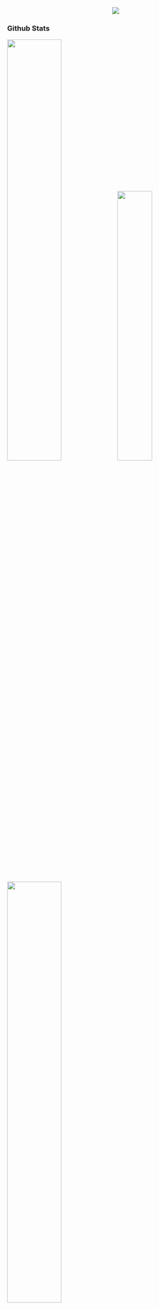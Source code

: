 <div align="center">
<a> <img src="https://capsule-render.vercel.app/api?type=Soft&color=timeAuto&height=300&section=header&text=KIM%20DOSEONG&fontSize=90" </a>
</div>

<h3 align="left"> Github Stats </h3>

<a> <img src="https://github-readme-stats.vercel.app/api?username=kimdoseong&slayout=copact&theme=radical" width="50%"/> </a>
<a href="https://solved.ac/spl87"> <img src="http://mazassumnida.wtf/api/v2/generate_badge?boj=spl87" width="40%"/> </a>
<a href="https://wakatime.com/@tdm1223"> <img src="https://github-readme-stats.vercel.app/api/wakatime?username=tdm1223&layout=compact" width="50%"/> </a>
<a> <img src="https://github-readme-stats.vercel.app/api/top-langs/?username=kimdoseong&layout=compact&theme=tokyonight&exclude_repo=kimdoseong.github.io" width="50%"/> </a>


<h3 align="center">🛠 Tech Stack 🛠</h3>

 <p align="center">
  <img src="https://img.shields.io/badge/c-00599C.svg?style=for-the-badge&logo=c&logoColor=white"/></a>&nbsp
  <img src="https://img.shields.io/badge/c++-00599C.svg?style=for-the-badge&logo=c%2B%2B&logoColor=white"/></a>&nbsp
  <img src="https://img.shields.io/badge/c%23-239120.svg?style=for-the-badge&logo=c-sharp&logoColor=white"/></a>&nbsp
  <img src="https://img.shields.io/badge/CMake-064F8C.svg?style=for-the-badge&logo=CMake&logoColor=white"/></a>&nbsp
  <img src="https://img.shields.io/badge/Linux-FCC624.svg?style=for-the-badge&logo=Linux&logoColor=white"/></a>&nbsp
  <br>
  <img src="https://img.shields.io/badge/Kubernetes-326CE5.svg?style=for-the-badge&logo=Kubernetes&logoColor=white"/></a>&nbsp
  <img src="https://img.shields.io/badge/Docker-2496ED.svg?style=for-the-badge&logo=Docker&logoColor=white"/></a>&nbsp
  <img src="https://img.shields.io/badge/unity-000000.svg?style=for-the-badge&logo=Unity&logoColor=white"/></a>&nbsp
</p>


[![Hits](https://hits.seeyoufarm.com/api/count/incr/badge.svg?url=https%3A%2F%2Fgithub.com%2Fkimdoseong&count_bg=%2379C83D&title_bg=%23555555&icon=&icon_color=%23E7E7E7&title=hits&edge_flat=false)](https://hits.seeyoufarm.com)

<br>
